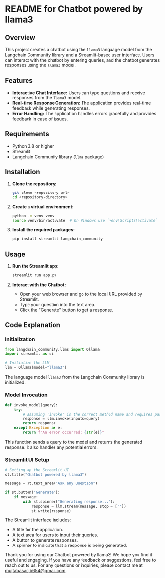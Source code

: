 # README for Chatbot powered by llama3

## Overview

This project creates a chatbot using the `llama3` language model from the Langchain Community library and a Streamlit-based user interface. Users can interact with the chatbot by entering queries, and the chatbot generates responses using the `llama3` model.

## Features

- **Interactive Chat Interface:** Users can type questions and receive responses from the `llama3` model.
- **Real-time Response Generation:** The application provides real-time feedback while generating responses.
- **Error Handling:** The application handles errors gracefully and provides feedback in case of issues.

## Requirements

- Python 3.8 or higher
- Streamlit
- Langchain Community library (`llms` package)

## Installation

1. **Clone the repository:**

   ```sh
   git clone <repository-url>
   cd <repository-directory>
   ```

2. **Create a virtual environment:**

   ```sh
   python -m venv venv
   source venv/bin/activate  # On Windows use `venv\Scripts\activate`
   ```

3. **Install the required packages:**

   ```sh
   pip install streamlit langchain_community
   ```

## Usage

1. **Run the Streamlit app:**

   ```sh
   streamlit run app.py
   ```

2. **Interact with the Chatbot:**

   - Open your web browser and go to the local URL provided by Streamlit.
   - Type your question into the text area.
   - Click the "Generate" button to get a response.

## Code Explanation

### Initialization

```python
from langchain_community.llms import Ollama
import streamlit as st

# Initialize the LLM
llm = Ollama(model="llama3")
```

The language model `llama3` from the Langchain Community library is initialized.

### Model Invocation

```python
def invoke_model(query):
    try:
        # Assuming 'invoke' is the correct method name and requires parameters like 'inputs'
        response = llm.invoke(inputs=query)
        return response
    except Exception as e:
        return f"An error occurred: {str(e)}"
```

This function sends a query to the model and returns the generated response. It also handles any potential errors.

### Streamlit UI Setup

```python
# Setting up the Streamlit UI
st.title("Chatbot powered by llama3")

message = st.text_area("Ask any Question")

if st.button("Generate"):
    if message:
        with st.spinner("Generating response..."):
            response = llm.stream(message, stop = [''])
            st.write(response)
```

The Streamlit interface includes:

- A title for the application.
- A text area for users to input their queries.
- A button to generate responses.
- A spinner to indicate that a response is being generated.


Thank you for using our Chatbot powered by llama3! We hope you find it useful and engaging. If you have any feedback or suggestions, feel free to reach out to us.
For any questions or inquiries, please contact me at mujtabasaqib654@gmail.com.

